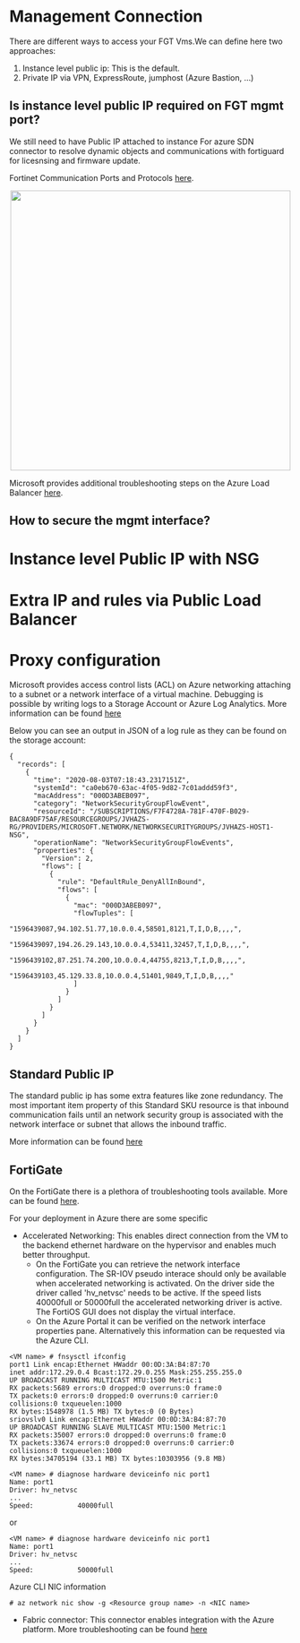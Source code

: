 # Management Connection

There are different ways to access your FGT Vms.We can define here two approaches: 

1. Instance level public ip: This is the default. 
2. Private IP via VPN, ExpressRoute, jumphost (Azure Bastion, …)


## Is instance level public IP required on FGT mgmt port?

We still need to have Public IP attached to instance For azure SDN connector to resolve dynamic objects and communications with fortiguard for licesnsing and firmware update.

 Fortinet Communication Ports and Protocols [here](https://docs.fortinet.com/document/fortigate/7.2.0/fortios-ports/160067/outgoing-ports). 

<p align="center">
  <img width="500px" src="../images/troubleshooting-loadbalancer.png">
</p>

Microsoft provides additional troubleshooting steps on the Azure Load Balancer [here](https://docs.microsoft.com/en-us/azure/load-balancer/load-balancer-troubleshoot).

## How to secure the mgmt interface?

# Instance level Public IP with NSG

# Extra IP and rules via Public Load Balancer

# Proxy configuration

Microsoft provides access control lists (ACL) on Azure networking attaching to a subnet or a network interface of a virtual machine. Debugging is possible by writing logs to a Storage Account or Azure Log Analytics. More information can be found [here](https://docs.microsoft.com/en-us/azure/virtual-network/virtual-network-nsg-manage-log)

Below you can see an output in JSON of a log rule as they can be found on the storage account:

```
{
  "records": [
    {
      "time": "2020-08-03T07:18:43.2317151Z",
      "systemId": "ca0eb670-63ac-4f05-9d82-7c01addd59f3",
      "macAddress": "000D3ABEB097",
      "category": "NetworkSecurityGroupFlowEvent",
      "resourceId": "/SUBSCRIPTIONS/F7F4728A-781F-470F-B029-BAC8A9DF75AF/RESOURCEGROUPS/JVHAZS-RG/PROVIDERS/MICROSOFT.NETWORK/NETWORKSECURITYGROUPS/JVHAZS-HOST1-NSG",
      "operationName": "NetworkSecurityGroupFlowEvents",
      "properties": {
        "Version": 2,
        "flows": [
          {
            "rule": "DefaultRule_DenyAllInBound",
            "flows": [
              {
                "mac": "000D3ABEB097",
                "flowTuples": [
                  "1596439087,94.102.51.77,10.0.0.4,58501,8121,T,I,D,B,,,,",
                  "1596439097,194.26.29.143,10.0.0.4,53411,32457,T,I,D,B,,,,",
                  "1596439102,87.251.74.200,10.0.0.4,44755,8213,T,I,D,B,,,,",
                  "1596439103,45.129.33.8,10.0.0.4,51401,9849,T,I,D,B,,,,"
                ]
              }
            ]
          }
        ]
      }
    }
  ]
}

```
## Standard Public IP

The standard public ip has some extra features like zone redundancy. The most important item property of this Standard SKU resource is that inbound communication fails until an network security group is associated with the network interface or subnet that allows the inbound traffic.

More information can be found [here](https://docs.microsoft.com/en-us/azure/virtual-network/public-ip-addresses#standard)

## FortiGate

On the FortiGate there is a plethora of troubleshooting tools available. More can be found [here](https://docs2.fortinet.com/document/fortigate/6.4.3/administration-guide/244292/troubleshooting).

For your deployment in Azure there are some specific

- Accelerated Networking: This enables direct connection from the VM to the backend ethernet hardware on the hypervisor and enables much better throughput.
  - On the FortiGate you can retrieve the network interface configuration. The SR-IOV pseudo interace should only be available when accelerated networking is activated. On the driver side the driver called 'hv_netvsc' needs to be active. If the speed lists 40000full or 50000full the accelerated networking driver is active. The FortiOS GUI does not display the virtual interface.
  - On the Azure Portal it can be verified on the network interface properties pane. Alternatively this information can be requested via the Azure CLI.

```
<VM name> # fnsysctl ifconfig
port1 Link encap:Ethernet HWaddr 00:0D:3A:B4:87:70
inet addr:172.29.0.4 Bcast:172.29.0.255 Mask:255.255.255.0
UP BROADCAST RUNNING MULTICAST MTU:1500 Metric:1
RX packets:5689 errors:0 dropped:0 overruns:0 frame:0
TX packets:0 errors:0 dropped:0 overruns:0 carrier:0
collisions:0 txqueuelen:1000
RX bytes:1548978 (1.5 MB) TX bytes:0 (0 Bytes)
sriovslv0 Link encap:Ethernet HWaddr 00:0D:3A:B4:87:70
UP BROADCAST RUNNING SLAVE MULTICAST MTU:1500 Metric:1
RX packets:35007 errors:0 dropped:0 overruns:0 frame:0
TX packets:33674 errors:0 dropped:0 overruns:0 carrier:0
collisions:0 txqueuelen:1000
RX bytes:34705194 (33.1 MB) TX bytes:10303956 (9.8 MB)
```

```
<VM name> # diagnose hardware deviceinfo nic port1
Name: port1
Driver: hv_netvsc
...
Speed:           40000full
```
or
```
<VM name> # diagnose hardware deviceinfo nic port1
Name: port1
Driver: hv_netvsc
...
Speed:           50000full
```

Azure CLI NIC information
```
# az network nic show -g <Resource group name> -n <NIC name>
```

- Fabric connector: This connector enables integration with the Azure platform. More troubleshooting can be found [here](https://docs.fortinet.com/vm/azure/fortigate/7.0/azure-administration-guide/7.0.0/985498/troubleshooting-azure-fabric-connector)
